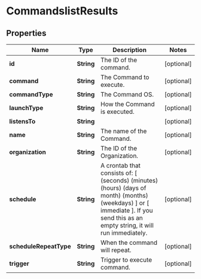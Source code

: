 
# CommandslistResults

## Properties
Name | Type | Description | Notes
------------ | ------------- | ------------- | -------------
**id** | **String** | The ID of the command. |  [optional]
**command** | **String** | The Command to execute. |  [optional]
**commandType** | **String** | The Command OS. |  [optional]
**launchType** | **String** | How the Command is executed. |  [optional]
**listensTo** | **String** |  |  [optional]
**name** | **String** | The name of the Command. |  [optional]
**organization** | **String** | The ID of the Organization. |  [optional]
**schedule** | **String** | A crontab that consists of: [ (seconds) (minutes) (hours) (days of month) (months) (weekdays) ] or [ immediate ]. If you send this as an empty string, it will run immediately.  |  [optional]
**scheduleRepeatType** | **String** | When the command will repeat. |  [optional]
**trigger** | **String** | Trigger to execute command. |  [optional]



